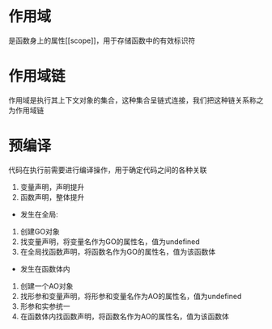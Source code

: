 # 作用域
是函数身上的属性[[scope]]，用于存储函数中的有效标识符

# 作用域链
作用域是执行其上下文对象的集合，这种集合呈链式连接，我们把这种链关系称之为作用域链

# 预编译
代码在执行前需要进行编译操作，用于确定代码之间的各种关联

1. 变量声明，声明提升
2. 函数声明，整体提升


- 发生在全局:
1. 创建GO对象
2. 找变量声明，将变量名作为GO的属性名，值为undefined
3. 在全局找函数声明，将函数名作为GO的属性名，值为该函数体

- 发生在函数体内
1. 创建一个AO对象
2. 找形参和变量声明，将形参和变量名作为AO的属性名，值为undefined
3. 形参和实参统一
4. 在函数体内找函数声明，将函数名作为AO的属性名，值为该函数体
